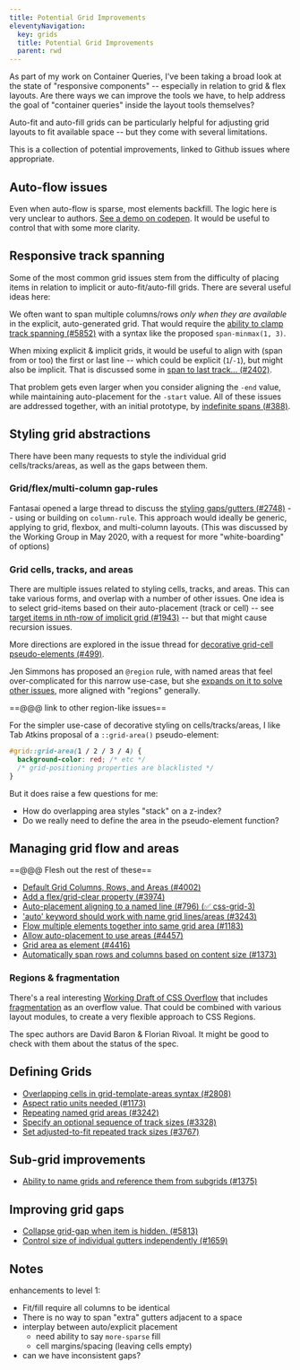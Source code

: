 ```yaml
---
title: Potential Grid Improvements
eleventyNavigation:
  key: grids
  title: Potential Grid Improvements
  parent: rwd
---
```


As part of my work on Container Queries,
I've been taking a broad look
at the state of "responsive components" --
especially in relation to grid & flex layouts.
Are there ways we can improve the tools we have,
to help address the goal of "container queries"
inside the layout tools themselves?

Auto-fit and auto-fill grids
can be particularly helpful for
adjusting grid layouts to fit available space --
but they come with several limitations.

This is a collection of potential improvements,
linked to Github issues where appropriate.

## Auto-flow issues

Even when auto-flow is sparse,
most elements backfill.
The logic here is very unclear to authors.
[See a demo on codepen](https://codepen.io/miriamsuzanne/pen/QWdPvQV).
It would be useful to control that
with some more clarity.

## Responsive track spanning

Some of the most common grid issues
stem from the difficulty of placing items
in relation to implicit or auto-fit/auto-fill grids.
There are several useful ideas here:

We often want to span
multiple columns/rows
_only when they are available_
in the explicit, auto-generated grid.
That would require the
[ability to clamp track spanning (#5852)](https://github.com/w3c/csswg-drafts/issues/5852)
with a syntax like the proposed
`span-minmax(1, 3)`.

When mixing explicit & implicit grids,
it would be useful to align with
(span from or too)
the first or last line --
which could be explicit (`1`/`-1`),
but might also be implicit.
That is discussed some in
[span to last track... (#2402)](https://github.com/w3c/csswg-drafts/issues/2402).

That problem gets even larger
when you consider aligning the `-end` value,
while maintaining auto-placement for the `-start` value.
All of these issues are addressed together,
with an initial prototype,
by
[indefinite spans (#388)](https://github.com/w3c/csswg-drafts/issues/388).

## Styling grid abstractions

There have been many requests to style
the individual grid cells/tracks/areas,
as well as the gaps between them.

### Grid/flex/multi-column gap-rules

Fantasai opened a large thread
to discuss the
[styling gaps/gutters (#2748)](https://github.com/w3c/csswg-drafts/issues/2748) --
using or building on `column-rule`.
This approach would ideally be generic,
applying to grid, flexbox, and multi-column layouts.
(This was discussed by the Working Group in May 2020,
with a request for more "white-boarding" of options)

### Grid cells, tracks, and areas

There are multiple issues
related to styling cells, tracks, and areas.
This can take various forms,
and overlap with a number of other issues.
One idea is to select grid-items
based on their auto-placement (track or cell) --
see [target items in nth-row of implicit grid (#1943)](https://github.com/w3c/csswg-drafts/issues/1943) --
but that might cause recursion issues.

More directions
are explored in the issue thread for
[decorative grid-cell pseudo-elements (#499)](https://github.com/w3c/csswg-drafts/issues/499).

Jen Simmons has
proposed an `@region` rule,
with named areas that feel over-complicated
for this narrow use-case,
but she [expands on it to solve other issues](https://speakerdeck.com/jensimmons/proposal-to-csswg-sept-2016?slide=47),
more aligned with "regions" generally.

==@@@ link to other region-like issues==

For the simpler use-case of decorative styling
on cells/tracks/areas,
I like Tab Atkins proposal
of a `::grid-area()` pseudo-element:

```css
#grid::grid-area(1 / 2 / 3 / 4) {
  background-color: red; /* etc */
  /* grid-positioning properties are blacklisted */
}
```

But it does raise a few questions for me:
- How do overlapping area styles "stack" on a z-index?
- Do we really need to define the area in the pseudo-element function?

## Managing grid flow and areas

==@@@ Flesh out the rest of these==

- [Default Grid Columns, Rows, and Areas (#4002)](https://github.com/w3c/csswg-drafts/issues/4002)
- [Add a flex/grid-clear property (#3974)](https://github.com/w3c/csswg-drafts/issues/3974)
- [Auto-placement aligning to a named line (#796) (✅ css-grid-3)](https://github.com/w3c/csswg-drafts/issues/796)
- ['auto' keyword should work with name grid lines/areas (#3243)](https://github.com/w3c/csswg-drafts/issues/3243)
- [Flow multiple elements together into same grid area (#1183)](https://github.com/w3c/csswg-drafts/issues/1183)
- [Allow auto-placement to use areas (#4457)](https://github.com/w3c/csswg-drafts/issues/4457)
- [Grid area as element (#4416)](https://github.com/w3c/csswg-drafts/issues/4416)
- [Automatically span rows and columns based on content size (#1373)](https://github.com/w3c/csswg-drafts/issues/1373)

### Regions & fragmentation

There's a real interesting
[Working Draft of CSS Overflow](https://www.w3.org/TR/css-overflow-4/)
that includes [fragmentation](https://www.w3.org/TR/css-overflow-4/#fragmentation)
as an overflow value.
That could be combined with various layout modules,
to create a very flexible approach to CSS Regions.

The spec authors are
David Baron & Florian Rivoal.
It might be good to check with them
about the status of the spec.

## Defining Grids

- [Overlapping cells in grid-template-areas syntax (#2808)](https://github.com/w3c/csswg-drafts/issues/2808)
- [Aspect ratio units needed (#1173)](https://github.com/w3c/csswg-drafts/issues/1173)
- [Repeating named grid areas (#3242)](https://github.com/w3c/csswg-drafts/issues/3242)
- [Specify an optional sequence of track sizes (#3328)](https://github.com/w3c/csswg-drafts/issues/3328)
- [Set adjusted-to-fit repeated track sizes (#3767)](https://github.com/w3c/csswg-drafts/issues/3767)

## Sub-grid improvements

- [Ability to name grids and reference them from subgrids (#1375)](https://github.com/w3c/csswg-drafts/issues/1375)

## Improving grid gaps

- [Collapse grid-gap when item is hidden. (#5813)](https://github.com/w3c/csswg-drafts/issues/5813)
- [Control size of individual gutters independently (#1659)](https://github.com/w3c/csswg-drafts/issues/1659)

## Notes

enhancements to level 1:
- Fit/fill require all columns to be identical
- There is no way to span "extra" gutters adjacent to a space
- interplay between auto/explicit placement
  - need ability to say `more-sparse` fill
  - cell margins/spacing (leaving cells empty)
- can we have inconsistent gaps?
